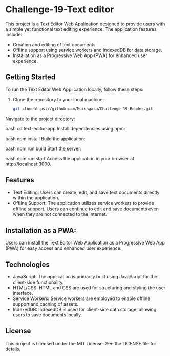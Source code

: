 # Challenge-19-Text editor
This project is a Text Editor Web Application designed to provide users with a simple yet functional text editing experience. The application features include:

- Creation and editing of text documents.
- Offline support using service workers and IndexedDB for data storage.
- Installation as a Progressive Web App (PWA) for enhanced user experience.

## Getting Started

To run the Text Editor Web Application locally, follow these steps:

1. Clone the repository to your local machine:

   ```bash
   git clonehttps://github.com/Muisagara/Challenge-19-Render.git
Navigate to the project directory:

bash
cd text-editor-app
Install dependencies using npm:

bash
npm install
Build the application:

bash
npm run build
Start the server:

bash
npm run start
Access the application in your browser at http://localhost:3000.

## Features
 - Text Editing: Users can create, edit, and save text documents directly within the application.
- Offline Support: The application utilizes service workers to provide offline support. Users can continue to edit and save documents even when they are not connected to the internet.

## Installation as a PWA:
 Users can install the Text Editor Web Application as a Progressive Web App (PWA) for easy access and enhanced user experience.
## Technologies

- JavaScript: The application is primarily built using JavaScript for the client-side functionality.
- HTML/CSS: HTML and CSS are used for structuring and styling the user interface.
- Service Workers: Service workers are employed to enable offline support and caching of assets.
- IndexedDB: IndexedDB is used for client-side data storage, allowing users to save documents locally.


## License
This project is licensed under the MIT License. See the LICENSE file for details.
